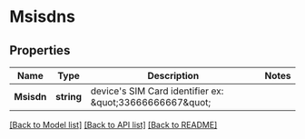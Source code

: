 # Msisdns

## Properties

Name | Type | Description | Notes
------------ | ------------- | ------------- | -------------
**Msisdn** | **string** | device&#39;s SIM Card identifier ex: \&quot;33666666667\&quot; | 

[[Back to Model list]](../README.md#documentation-for-models) [[Back to API list]](../README.md#documentation-for-api-endpoints) [[Back to README]](../README.md)


